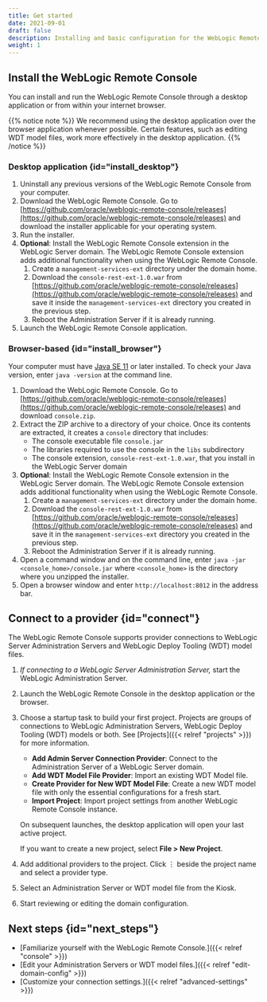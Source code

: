 ```yaml
---
title: Get started
date: 2021-09-01
draft: false
description: Installing and basic configuration for the WebLogic Remote Console
weight: 1
---
```


## Install the WebLogic Remote Console

You can install and run the WebLogic Remote Console through a desktop application or from within your internet browser.

{{% notice note %}}
We recommend using the desktop application over the browser application whenever possible. Certain features, such as editing WDT model files, work more effectively in the desktop application.
{{% /notice %}}

### Desktop application {id="install_desktop"}

1. Uninstall any previous versions of the WebLogic Remote Console from your computer.
1. Download the WebLogic Remote Console. Go to [https://github.com/oracle/weblogic-remote-console/releases](https://github.com/oracle/weblogic-remote-console/releases) and download the installer applicable for your operating system.
1. Run the installer.
1. **Optional**: Install the WebLogic Remote Console extension in the WebLogic Server domain. The WebLogic Remote Console extension adds additional functionality when using the WebLogic Remote Console.
    1. Create a `management-services-ext` directory under the domain home.
    1. Download the `console-rest-ext-1.0.war` from [https://github.com/oracle/weblogic-remote-console/releases](https://github.com/oracle/weblogic-remote-console/releases) and save it inside the `management-services-ext` directory you created in the previous step.
    1. Reboot the Administration Server if it is already running.
1. Launch the WebLogic Remote Console application.

### Browser-based {id="install_browser"}
Your computer must have [Java SE 11](https://www.oracle.com/java/technologies/javase-jdk11-downloads.html) or later installed. To check your Java version, enter `java -version` at the command line.

1. Download the WebLogic Remote Console. Go to [https://github.com/oracle/weblogic-remote-console/releases](https://github.com/oracle/weblogic-remote-console/releases) and download `console.zip`.
1. Extract the ZIP archive to a directory of your choice. Once its contents are extracted, it creates a `console` directory that includes:
    * The console executable file `console.jar`
    * The libraries required to use the console in the `libs` subdirectory
    * The console extension, `console-rest-ext-1.0.war`, that you install in the WebLogic Server domain
1. **Optional**: Install the WebLogic Remote Console extension in the WebLogic Server domain. The WebLogic Remote Console extension adds additional functionality when using the WebLogic Remote Console.
    1. Create a `management-services-ext` directory under the domain home.
    1. Download the `console-rest-ext-1.0.war` from [https://github.com/oracle/weblogic-remote-console/releases](https://github.com/oracle/weblogic-remote-console/releases) and save it in the `management-services-ext` directory you created in the previous step.
    1. Reboot the Administration Server if it is already running.
1. Open a command window and on the command line, enter `java -jar <console_home>/console.jar` where `<console_home>` is the directory where you unzipped the installer.
1. Open a browser window and enter `http://localhost:8012` in the address bar.

## Connect to a provider {id="connect"}
The WebLogic Remote Console supports provider connections to WebLogic Server Administration Servers and WebLogic Deploy Tooling (WDT) model files.

1. *If connecting to a WebLogic Server Administration Server,* start the WebLogic Administration Server.
1. Launch the WebLogic Remote Console in the desktop application or the browser.
1. Choose a startup task to build your first project. Projects are groups of connections to WebLogic Administration Servers, WebLogic Deploy Tooling (WDT) models or both. See [Projects]({{< relref "projects" >}}) for more information.
    * **Add Admin Server Connection Provider**: Connect to the Administration Server of a WebLogic Server domain.
    * **Add WDT Model File Provider**: Import an existing WDT Model file.
    * **Create Provider for New WDT Model File**: Create a new WDT model file with only the essential configurations for a fresh start.
    * **Import Project**: Import project settings from another WebLogic Remote Console instance.

    On subsequent launches, the desktop application will open your last active project.

    If you want to create a new project, select **File > New Project**.
1. Add additional providers to the project. Click &#x022EE; beside the project name and select a provider type.
1. Select an Administration Server or WDT model file from the Kiosk.
1. Start reviewing or editing the domain configuration.

## Next steps {id="next_steps"}

* [Familiarize yourself with the WebLogic Remote Console.]({{< relref "console" >}})
* [Edit your Administration Servers or WDT model files.]({{< relref "edit-domain-config" >}})
* [Customize your connection settings.]({{< relref "advanced-settings" >}})